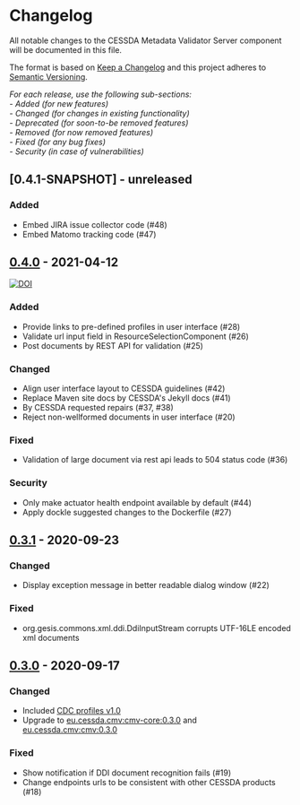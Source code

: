 # Changelog
All notable changes to the CESSDA Metadata Validator Server component will be documented in this file.

The format is based on [Keep a Changelog](http://keepachangelog.com/en/1.0.0/)
and this project adheres to [Semantic Versioning](http://semver.org/spec/v2.0.0.html).

*For each release, use the following sub-sections:*  
*- Added (for new features)*  
*- Changed (for changes in existing functionality)*  
*- Deprecated (for soon-to-be removed features)*  
*- Removed (for now removed features)*  
*- Fixed (for any bug fixes)*  
*- Security (in case of vulnerabilities)*

## [0.4.1-SNAPSHOT] - unreleased

### Added
- Embed JIRA issue collector code (#48)
- Embed Matomo tracking code (#47)

## [0.4.0] - 2021-04-12
[![DOI](https://zenodo.org/badge/DOI/10.5281/zenodo.4681201.svg)](https://doi.org/10.5281/zenodo.4681201)

### Added
- Provide links to pre-defined profiles in user interface (#28)
- Validate url input field in ResourceSelectionComponent (#26)
- Post documents by REST API for validation (#25)

### Changed
- Align user interface layout to CESSDA guidelines  (#42)
- Replace Maven site docs by CESSDA's Jekyll docs (#41)
- By CESSDA requested repairs (#37, #38)
- Reject non-wellformed documents in user interface (#20)

### Fixed
- Validation of large document via rest api leads to 504 status code (#36)

### Security
- Only make actuator health endpoint available by default (#44)
- Apply dockle suggested changes to the Dockerfile (#27)

## [0.3.1] - 2020-09-23

### Changed
- Display exception message in better readable dialog window (#22)

### Fixed
- org.gesis.commons.xml.ddi.DdiInputStream corrupts UTF-16LE encoded xml documents

## [0.3.0] - 2020-09-17

### Changed
- Included [CDC profiles v1.0](https://bitbucket.org/cessda/cessda.metadata.profiles/src/v1.0)
- Upgrade to [eu.cessda.cmv:cmv-core:0.3.0](https://bitbucket.org/cessda/cessda.cmv.core/src/v0.3.0) and [eu.cessda.cmv:cmv:0.3.0](https://bitbucket.org/cessda/cessda.cmv/src/v0.3.0)

### Fixed
- Show notification if DDI document recognition fails (#19)
- Change endpoints urls to be consistent with other CESSDA products (#18)

[0.4.0]: https://bitbucket.org/cessda/cessda.cmv.server/src/v0.4.0
[0.3.1]: https://bitbucket.org/cessda/cessda.cmv.server/src/v0.3.1
[0.3.0]: https://bitbucket.org/cessda/cessda.cmv.server/src/v0.3.0
